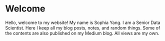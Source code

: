 Welcome 
============================

Hello, welcome to my website! My name is Sophia Yang. I am a Senior Data Scientist. Here I keep all my blog posts, notes, and random things. Some of the contents are also published on my Medium blog. All views are my own. 